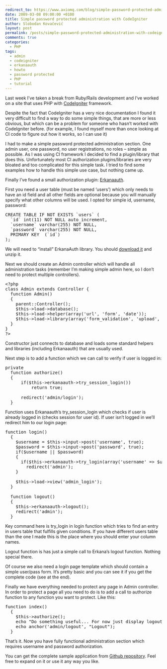 ```yaml
---
redirect_to: https://www.axiomq.com/blog/simple-password-protected-administration-with-codeigniter/
date: 2009-03-08 09:00:00 +0100
title: Simple password protected administration with CodeIgniter
author: Slobodan Kovačević
layout: post
permalink: /posts/simple-password-protected-administration-with-codeigniter
comments: true
categories:
  - PHP
tags:
  - admin
  - codeigniter
  - erkanaauth
  - howto
  - password protected
  - PHP
  - tutorial
---
```

Last week I&#8217;ve taken a break from Ruby/Rails development and I&#8217;ve worked on a site that uses PHP with [CodeIgniter][1] framework.

Despite the fact that CodeIgniter has a very nice documentation I found it very difficult to find a way to do some simple things, that are more or less obvious, but which can be a problem for someone who hasn&#8217;t worked with CodeIgniter before. (for example, I found myself more than once looking at CI code to figure out how it works, so I can use it)

I had to make a simple password protected administration section. One admin user, one password, no user registrations, no roles &#8211; simple as possible. As I was using CI framework I decided to find a plugin/library that does this. Unfortunately most CI authorization plugins/libraries are very bloated and too complicated for this simple task. I tried to find some examples how to handle this simple use case, but nothing came up.

Finally I&#8217;ve found a small authorization plugin: [Erkanaauth][2].

First you need a user table (must be named &#8216;users&#8217;) which only needs to have an id field and all other fields are optional because you will manually specify what other columns will be used. I opted for simple id, username, password:

<pre>CREATE TABLE IF NOT EXISTS `users` (
  `id` int(11) NOT NULL auto_increment,
  `username` varchar(255) NOT NULL,
  `password` varchar(255) NOT NULL,
  PRIMARY KEY  (`id`)
);</pre>

We will need to &#8220;install&#8221; ErkanaAuth library. You should [download it][3] and unzip it.

Next we should create an Admin controller which will handle all administration tasks (remember I&#8217;m making simple admin here, so I don&#8217;t need to protect multiple controllers).

<pre>&lt;?php
class Admin extends Controller {
  function Admin()
  {
    parent::Controller();   
    $this->load->database();
    $this->load->helper(array('url', 'form', 'date'));
    $this->load->library(array('form_validation', 'upload', 'Erkanaauth', 'session'));
  }
}
?&gt;</pre>

Constructor just connects to database and loads some standard helpers and libraries (including Erkanaauth) that are usually used.

Next step is to add a function which we can call to verify if user is logged in:

<pre>private
  function authorize()
  {
	  if($this->erkanaauth->try_session_login())
	      return true;

	  redirect('admin/login');
  }
</pre>

Function uses Erkanaauth&#8217;s try\_session\_login which checks if user is already logged in (checks session for user id). If user isn&#8217;t logged in we&#8217;ll redirect him to our login page:

<pre>function login()
  {
    $username = $this->input->post('username', true);
    $password = $this->input->post('password', true);
    if($username || $password)
    {
      if($this->erkanaauth->try_login(array('username' => $username, 'password' => $password)))
        redirect('admin');
    }

    $this->load->view('admin_login');
  }

  function logout()
  {
    $this->erkanaauth->logout();
    redirect('admin');
  }
</pre>

Key command here is try_login in login function which tries to find an entry in users table that fulfills given conditions. If you have different users table than the one I made this is the place where you should enter your column names.

Logout function is has just a simple call to Erkana&#8217;s logout function. Nothing special there.

Of course we also need a login page template which should contain a simple user/pass form. It&#8217;s pretty basic and you can see it if you get the complete code (see at the end).

Finally we have everything needed to protect any page in Admin controller. In order to protect a page all you need to do is to add a call to authorize function to any function you want to protect. Like this:

<pre>function index()
  {
    $this->authorize();
    echo "Do something useful... For now just display logout link: ";
    echo anchor('admin/logout', "Logout");
  }
</pre>

That&#8217;s it. Now you have fully functional administration section which requires username and password authorization.

You can get the complete sample application from [Github repository][4]. Feel free to expand on it or use it any way you like.

[1]: http://codeigniter.com/
[2]: http://codeigniter.com/wiki/Erkana/
[3]: http://codeigniter.com/wiki/File:erkanaauth.zip/
[4]: http://github.com/basti/ci-admin-section/tree/master
